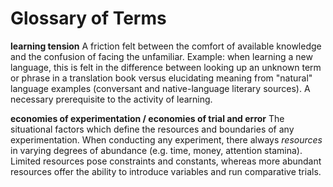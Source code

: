 # Glossary of Terms

**learning tension**
A friction felt between the comfort of available knowledge and the confusion of facing the unfamiliar. Example: when learning a new language, this is felt in the difference between looking up an unknown term or phrase in a translation book versus elucidating meaning from "natural" language examples (conversant and native-language literary sources). A necessary prerequisite to the activity of learning.

**economies of experimentation / economies of trial and error**
The situational factors which define the resources and boundaries of any experimentation. When conducting any experiment, there always _resources_ in varying degrees of abundance (e.g. time, money, attention stamina). Limited resources pose constraints and constants, whereas more abundant resources offer the ability to introduce variables and run comparative trials.